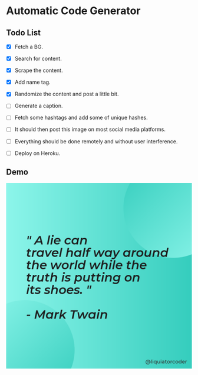 # Automatic Code Generator

## Todo List

- [x] Fetch a BG.

- [x] Search for content.

- [x] Scrape the content.

- [x] Add name tag.

- [x] Randomize the content and post a little bit.

- [ ] Generate a caption.

- [ ] Fetch some hashtags and add some of unique hashes.

- [ ] It should then post this image on most social media platforms.

- [ ] Everything should be done remotely and without user interference.

- [ ] Deploy on Heroku.

## Demo

![Demo Post](/post.png)